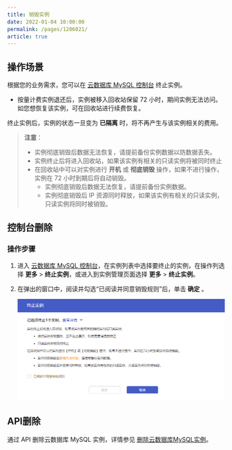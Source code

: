 ```yaml
---
title: 销毁实例
date: 2022-01-04 10:00:00
permalink: /pages/1206021/
article: true
---
```



## 操作场景

根据您的业务需求，您可以在 [云数据库 MySQL 控制台](https://console.capitalonline.net/dbinstances) 终止实例。

- 按量计费实例退还后，实例被移入回收站保留 72 小时，期间实例无法访问。如您想恢复该实例，可在回收站进行续费恢复。

终止实例后，实例的状态一旦变为 **已隔离** 时，将不再产生与该实例相关的费用。

> **注意**：
>
> - 实例彻底销毁后数据无法恢复，请提前备份实例数据以防数据丢失。
> - 实例终止后将进入回收站，如果该实例有相关的只读实例将被同时终止
> - 在回收站中可以对实例进行 **开机** 或 **彻底销毁** 操作，如果不进行操作，实例在 72 小时到期后将自动销毁。
>   - 实例彻底销毁后数据无法恢复，请提前备份实例数据。
>   - 实例彻底销毁后 IP 资源同时释放，如果该实例有相关的只读实例，只读实例将同时被销毁。
>

## 控制台删除

### 操作步骤

1. 进入 [云数据库 MySQL 控制台](https://console.capitalonline.net/dbinstances)，在实例列表中选择要终止的实例，在操作列选择 **更多** > **终止实例**，或进入到实例管理页面选择 **更多** > **终止实例**。

2. 在弹出的窗口中，阅读并勾选“已阅读并同意销毁规则”后，单击 **确定** 。

   ![销毁实例-二次确认](./../../pic/destroy_popup.png)

## API删除

通过 API 删除云数据库 MySQL 实例，详情参见 [删除云数据库MySQL实例](./../../08.API文档/02.实例相关接口/06.删除云数据库MySQL实例.md)。

